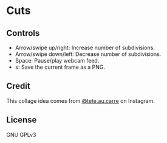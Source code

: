 # Cuts

## Controls

-   Arrow/swipe up/right: Increase number of subdivisions.
-   Arrow/swipe down/left: Decrease number of subdivisions.
-   Space: Pause/play webcam feed.
-   s: Save the current frame as a PNG.

## Credit

This collage idea comes from [@tete.au.carre](https://www.instagram.com/tete.au.carre/) on Instagram.

## License

GNU GPLv3
